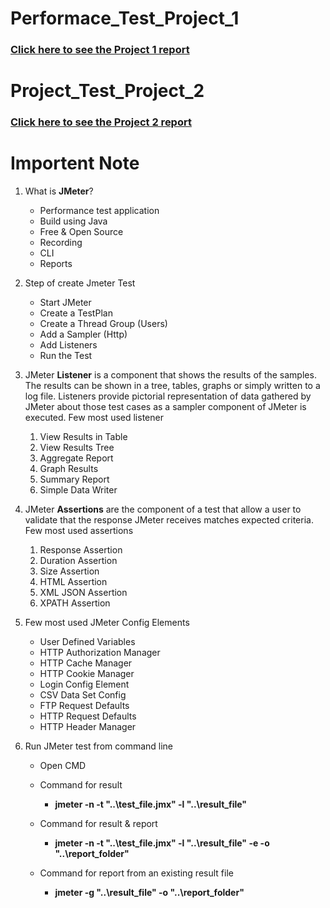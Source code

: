 # Performace_Test_Project_1
<h3><a href="https://jmeterproject1.netlify.app/"> Click here to see the Project 1 report </a></h3>

# Project_Test_Project_2
<h3><a href="https://jmeterproject2.netlify.app/"> Click here to see the Project 2 report </a></h3>

# Importent Note

1. What is **JMeter**?
   - Performance test application
   - Build using Java
   - Free & Open Source
   - Recording
   - CLI
   - Reports
   
2. Step of create Jmeter Test
   - Start JMeter
   - Create a TestPlan
   - Create a Thread Group (Users)
   - Add a Sampler (Http)
   - Add Listeners
   - Run the Test
   
3. JMeter **Listener** is a component that shows the results of the samples. 
   The results can be shown in a tree, tables, graphs or simply written to a log file. 
   Listeners provide pictorial representation of data gathered by JMeter about those test cases as a sampler component of JMeter is executed. 
   Few most used listener 
   1. View Results in Table
   2. View Results Tree
   3. Aggregate Report
   4. Graph Results
   5. Summary Report
   6. Simple Data Writer
   
 4. JMeter **Assertions** are the component of a test that allow a user to validate that the response JMeter receives matches expected criteria. Few most used assertions
    1. Response Assertion
    2. Duration Assertion
    3. Size Assertion
    4. HTML Assertion
    5. XML JSON Assertion
    6. XPATH Assertion
    
 5. Few most used JMeter Config Elements
    - User Defined Variables
    - HTTP Authorization Manager
    - HTTP Cache Manager
    - HTTP Cookie Manager
    - Login Config Element
    - CSV Data Set Config
    - FTP Request Defaults
    - HTTP Request Defaults
    - HTTP Header Manager
    
 6.  Run JMeter test from command line
     - Open CMD
     - Command for result
       - **jmeter -n -t "..\test_file.jmx" -l "..\result_file"**
       
     - Command for result & report
       - **jmeter -n -t "..\test_file.jmx" -l "..\result_file" -e -o "..\report_folder"**
       
     - Command for report from an existing result file
       - **jmeter -g "..\result_file" -o "..\report_folder"**
   
   
   
   
   
